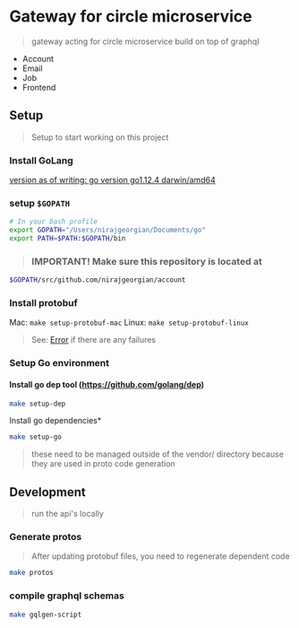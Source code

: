 # Gateway for circle microservice
> gateway acting for circle microservice build on top of graphql

*   Account
*   Email
*   Job
*   Frontend

## Setup
> Setup to start working on this project

### Install GoLang
[version as of writing: go version go1.12.4 darwin/amd64](https://golang.org/)

### setup `$GOPATH`
```bash
# In your bash profile
export GOPATH="/Users/nirajgeorgian/Documents/go"
export PATH=$PATH:$GOPATH/bin
```

> ### IMPORTANT! Make sure this repository is located at
```bash
$GOPATH/src/github.com/nirajgeorgian/account
```

### Install protobuf
Mac: `make setup-protobuf-mac`
Linux: `make setup-protobuf-linux`
>   See: [Error](http://google.github.io/proto-lens/installing-protoc.html) if there are any failures

### Setup Go environment

#### Install go dep tool (https://github.com/golang/dep)
```bash
make setup-dep
```

Install go dependencies*

```bash
make setup-go
```
> these need to be managed outside of the vendor/ directory because they are used in proto code generation

## Development
> run the api's locally

### Generate protos
> After updating protobuf files, you need to regenerate dependent code
```bash
make protos
```

### compile graphql schemas

```bash
make gqlgen-script
```
